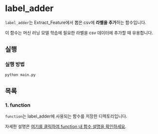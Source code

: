 # label_adder

`label_adder`는 Extract_Feature에서 뽑은 csv에 **라벨을 추가**하는 함수입니다. 

이 함수는 머신 러닝 모델 학습에 필요한 라벨을 csv 데이터에 추가할 때 유용합니다.

## 실행
### 실행 방법
```cmd
python main.py
```

## 목록
### 1. function
`function`는 label_adder에 사용되는 함수를 저장한 디렉토리입니다.

자세한 설명은 [여기를 클릭하여 function 내 함수 설명을 확인하세요](./function/function_README.md).

